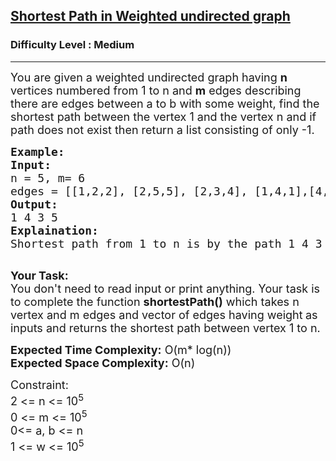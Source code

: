 <h2><a href="https://practice.geeksforgeeks.org/problems/shortest-path-in-weighted-undirected-graph/1?utm_source=geeksforgeeks&utm_medium=ml_article_practice_tab&utm_campaign=article_practice_tab">Shortest Path in Weighted undirected graph</a></h2><h3>Difficulty Level : Medium</h3><hr><div class="problems_problem_content__Xm_eO"><p><span style="font-size: 18px;">You are given a weighted undirected graph having <strong>n</strong> vertices numbered from 1 to n and <strong>m</strong> edges describing there are edges between a to b with some weight, find the shortest path between the vertex&nbsp;1&nbsp;and the vertex&nbsp;n and if path does not exist then return a list consisting of only -1.</span></p>
<pre><span style="font-size: 18px;"><strong>Example:</strong>
<strong>Input:</strong>
n = 5, m= 6
edges = [[1,2,2], [2,5,5], [2,3,4], [1,4,1],[4,3,3],[3,5,1]]
<strong>Output:</strong>
1 4 3 5
<strong>Explaination:</strong>
Shortest path from 1 to n is by the path 1 4 3 5</span>

</pre>
<p><span style="font-size: 18px;"><strong>Your Task:</strong><br>You don't need to read input or print anything. Your task is to complete the function&nbsp;<strong>shortestPath()</strong>&nbsp;which takes n vertex and m edges and vector of edges having weight<strong>&nbsp;</strong>as inputs and returns the shortest path between vertex 1 to n.</span></p>
<p><span style="font-size: 18px;"><strong>Expected Time Complexity:</strong> O(m* log(n))<br><strong>Expected Space Complexity:</strong> O(n)</span></p>
<p><span style="font-size: 18px;">Constraint:<br>2 &lt;= n&nbsp;&lt;= 10<sup>5</sup><br>0 &lt;= m &lt;= 10<sup>5</sup><br>0&lt;= a, b &lt;= n<br>1 &lt;= w &lt;= 10<sup>5</sup></span></p></div>